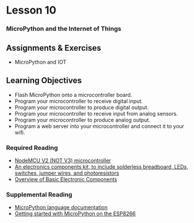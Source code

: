 # Lesson 10
### MicroPython and the Internet of Things

## Assignments & Exercises
* MicroPython and IOT

## Learning Objectives
* Flash MicroPython onto a microcontroller board.
* Program your microcontroller to receive digital input.
* Program your microcontroller to produce digital output.
* Program your microcontroller to receive input from analog sensors.
* Program your microcontroller to produce analog output.
* Program a web server into your microcontroller and connect it to your wifi.

### Required Reading
* [NodeMCU V2 (NOT V3) microcontroller](https://www.amazon.com/dp/B010O1G1ES/ref=cm_sw_r_cp_ep_dp_HentBbFDHMVWJ)
* [An electronics components kit, to include solderless breadboard, LEDs, switches, jumper wires, and photoresistors](https://www.amazon.com/dp/B076DTH6PT/ref=cm_sw_r_cp_ep_dp_dintBbE54D6BQ)
* [Overview of Basic Electronic Components](https://www.elprocus.com/major-electronic-components/)

### Supplemental Reading
* [MicroPython language documentation](http://docs.micropython.org/en/latest/pyboard/reference/index.html)
* [Getting started with MicroPython on the ESP8266](https://docs.micropython.org/en/latest/esp8266/esp8266/tutorial/intro.html)